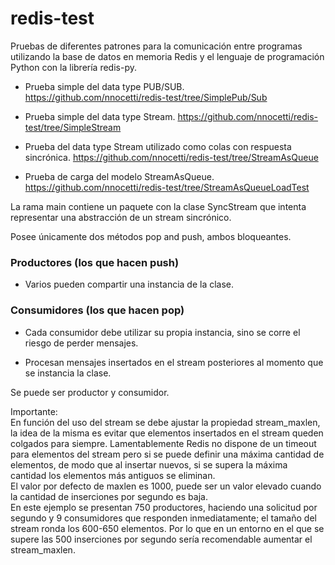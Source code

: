 # redis-test
Pruebas de diferentes patrones para la comunicación entre programas utilizando la base de datos en memoria Redis y el lenguaje de programación Python con la librería redis-py.

* Prueba simple del data type PUB/SUB. https://github.com/nnocetti/redis-test/tree/SimplePub/Sub

* Prueba simple del data type Stream. https://github.com/nnocetti/redis-test/tree/SimpleStream

* Prueba del data type Stream utilizado como colas con respuesta sincrónica. https://github.com/nnocetti/redis-test/tree/StreamAsQueue

* Prueba de carga del modelo StreamAsQueue. https://github.com/nnocetti/redis-test/tree/StreamAsQueueLoadTest

La rama main contiene un paquete con la clase SyncStream que intenta representar una abstracción de un stream sincrónico.

Posee únicamente dos métodos pop and push, ambos bloqueantes.

### Productores (los que hacen push)

* Varios pueden compartir una instancia de la clase.

### Consumidores (los que hacen pop)

* Cada consumidor debe utilizar su propia instancia, sino se corre el riesgo de perder mensajes.

* Procesan mensajes insertados en el stream posteriores al momento que se instancia la clase.

Se puede ser productor y consumidor.

Importante:  
En función del uso del stream se debe ajustar la propiedad stream_maxlen, la idea de la misma es evitar que elementos insertados en el stream queden colgados para siempre. Lamentablemente Redis no dispone de un timeout para elementos del stream pero si se puede definir una máxima cantidad de elementos, de modo que al insertar nuevos, si se supera la máxima cantidad los elementos más antiguos se eliminan.  
El valor por defecto de maxlen es 1000, puede ser un valor elevado cuando la cantidad de inserciones por segundo es baja.  
En este ejemplo se presentan 750 productores, haciendo una solicitud por segundo y 9 consumidores que responden inmediatamente; el tamaño del stream ronda los 600-650 elementos. Por lo que en un entorno en el que se supere las 500 inserciones por segundo sería recomendable aumentar el stream_maxlen.
